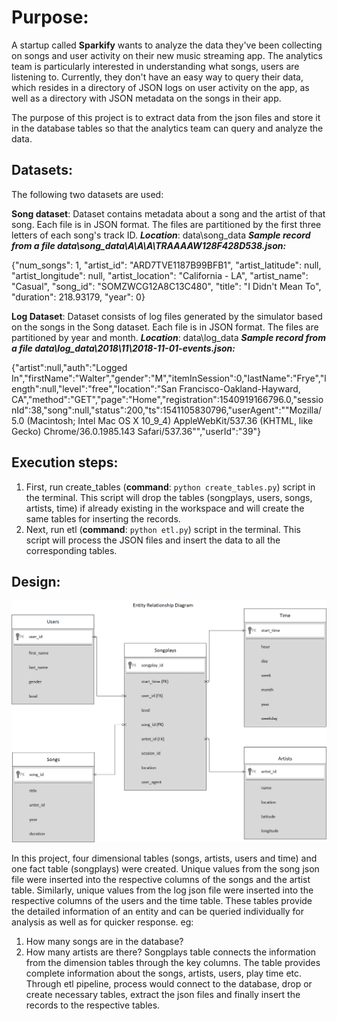 
# Purpose:


A startup called **Sparkify** wants to analyze the data they've been collecting on songs and user activity on their new music streaming app. The analytics team is particularly interested in understanding what songs, users are listening to. Currently, they don't have an easy way to query their data, which resides in a directory of JSON logs on user activity on the app, as well as a directory with JSON metadata on the songs in their app. 

The purpose of this project is to extract data from the json files and store it in the database tables so that the analytics team can query and analyze the data.

## Datasets:


The following two datasets are used:

**Song dataset**: 
Dataset contains metadata about a song and the artist of that song. Each file is in JSON format. The files are partitioned by the first three letters of each song's track ID.
***Location***: data\song_data
***Sample record from a file data\song_data\A\A\A\TRAAAAW128F428D538.json:***

{"num_songs": 1, "artist_id": "ARD7TVE1187B99BFB1", "artist_latitude": null, "artist_longitude": null, "artist_location": "California - LA", "artist_name": "Casual", "song_id":  "SOMZWCG12A8C13C480", "title": "I Didn't Mean To", "duration": 218.93179, "year": 0}

**Log Dataset**: 
Dataset consists of log files generated by the simulator based on the songs in the Song dataset. Each file is in JSON format. The files are partitioned by year and month.
***Location***: data\log_data
***Sample record from a file data\log_data\2018\11\2018-11-01-events.json:***

{"artist":null,"auth":"Logged In","firstName":"Walter","gender":"M","itemInSession":0,"lastName":"Frye","length":null,"level":"free","location":"San Francisco-Oakland-Hayward, CA","method":"GET","page":"Home","registration":1540919166796.0,"sessionId":38,"song":null,"status":200,"ts":1541105830796,"userAgent":"\"Mozilla\/5.0 (Macintosh; Intel Mac OS X 10_9_4) AppleWebKit\/537.36 (KHTML, like Gecko) Chrome\/36.0.1985.143 Safari\/537.36\"","userId":"39"}


## Execution steps:


1. First, run create_tables (**command**: `python create_tables.py`) script in the terminal. This script will drop the tables (songplays, users, songs, artists, time) if already existing in the workspace and will create the same tables for inserting the records.
2. Next, run etl (**command**: `python etl.py`) script in the terminal. This script will process the JSON files and insert the data to all the corresponding tables.


## Design:


![ERD](/images/postgres.png)

In this project, four dimensional tables (songs, artists, users and time) and one fact table (songplays) were created.
Unique values from the song json file were inserted into the respective columns of the songs and the artist table. Similarly, unique values from the log json file were inserted into the respective columns of the users and the time table. These tables provide the detailed information of an entity and can be queried individually for analysis as well as for quicker response. 
eg: 
1. How many songs are in the database? 
2. How many artists are there? 
Songplays table connects the information from the dimension tables through the key columns. The table provides complete information about the songs, artists, users, play time etc.
Through etl pipeline, process would connect to the database, drop or create necessary tables, extract the json files and finally insert the records to the respective tables.
